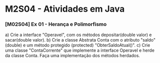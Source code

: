 # M2S04 - Atividades em Java

### [M02S04] Ex 01 - Herança e Polimorfismo

a) Crie a interface "Operavel", com os métodos depositar(double valor) e sacar(double valor).
b) Crie a classe Abstrata Conta com o atributo "saldo" (double) e um método protegido (protected) "ObterSaldoAtual()".
c) Crie uma classe "ContaCorrente" que implemente a interface Operavel e herde da classe Conta. Faça uma implementação dos métodos herdados.
